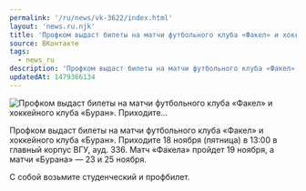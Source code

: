 ```yaml
---
permalink: '/ru/news/vk-3622/index.html'
layout: 'news.ru.njk'
title: 'Профком выдаст билеты на матчи футбольного клуба «Факел» и хоккейного клуба «Буран». Приходите'
source: ВКонтакте
tags:
  - news_ru
description: 'Профком выдаст билеты на матчи футбольного клуба «Факел» и хоккейного клуба «Буран». Приходите…'
updatedAt: 1479366134
---
```

![Профком выдаст билеты на матчи футбольного клуба «Факел» и хоккейного клуба «Буран». Приходите…](https://sun9-73.userapi.com/impf/c626320/v626320195/54b8f/oEMF8v3qAVQ.jpg?size=1280x720&quality=96&sign=8492e5f6d7fe814d57b471e9d4305f0f&c_uniq_tag=ZeNPZVDc9AXFXjAESdR27KFWA_EcSYsbDVONGr296wM&type=album)

Профком выдаст билеты на матчи футбольного клуба «Факел» и хоккейного клуба «Буран». Приходите 18 ноября (пятница) в 13:00 в главный корпус ВГУ, ауд. 336. Матч «Факела» пройдет 19 ноября, а матчи «Бурана» — 23 и 25 ноября.

С собой возьмите студенческий и профбилет.
